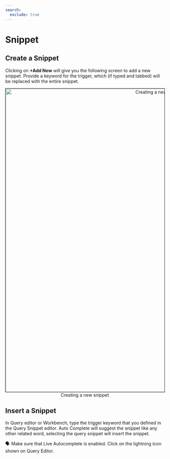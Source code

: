 ```yaml
---
search:
  exclude: true
---
```


# Snippet

## Create a Snippet

Clicking on **+Add New** will give you the following screen to add a new snippet. Provide a keyword for the trigger, which (if typed and tabbed) will be replaced with the entire snippet.

<center>
  <div style="text-align: center;">
    <img src="/interfaces/atlas/snippet/create_snippet.png" alt="Creating a new snippet" style="width: 60rem; border: 1px solid black;">
    <figcaption>Creating a new snippet</figcaption>
  </div>
</center>


## Insert a Snippet

In Query editor or Workbench, type the trigger keyword that you defined in the Query Snippet editor. Auto Complete will suggest the snippet like any other related word,  selecting the query snippet will insert the snippet.

<aside class="callout">
🗣 Make sure that Live Autocomplete is enabled. Click on the lightning icon shown on Query Editor.

</aside>